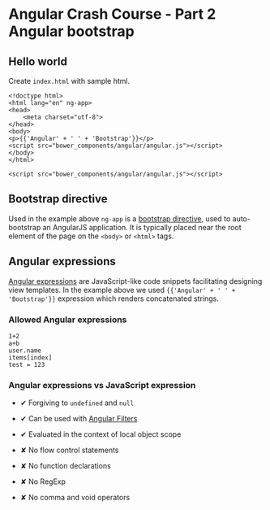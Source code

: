 # Angular Crash Course - Part 2<br/>Angular bootstrap

## Hello world

Create `index.html` with sample html.

```
<!doctype html>
<html lang="en" ng-app>
<head>
	<meta charset="utf-8">
</head>
<body>
<p>{{'Angular' + ' ' + 'Bootstrap'}}</p>
<script src="bower_components/angular/angular.js"></script>
</body>
</html>
```

`<script src="bower_components/angular/angular.js"></script>`

## Bootstrap directive
Used in the example above `ng-app` is a [bootstrap directive](https://docs.angularjs.org/api/ng/directive/ngApp),
used to auto-bootstrap an AngularJS application. It is typically placed near the root element of the page on the `<body>` or `<html>` tags.

## Angular expressions
[Angular expressions](https://docs.angularjs.org/guide/expression) are JavaScript-like code snippets facilitating designing view templates.
In the example above we used `{{'Angular' + ' ' + 'Bootstrap'}}` expression which renders concatenated strings.

### Allowed Angular expressions
```
1+2
a+b
user.name
items[index]
test = 123
```

### Angular expressions vs JavaScript expression

- &#10004; Forgiving to `undefined` and `null`  
- &#10004; Can be used with [Angular Filters](https://docs.angularjs.org/guide/filter)
- &#10004; Evaluated in the context of local object scope

- &#10008; No flow control statements
- &#10008; No function declarations
- &#10008; No RegExp
- &#10008; No comma and void operators
